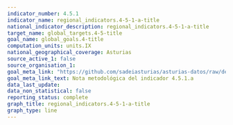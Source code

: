 ```yaml
---
indicator_number: 4.5.1
indicator_name: regional_indicators.4-5-1-a-title
national_indicator_description: regional_indicators.4-5-1-a-title
target_name: global_targets.4-5-title
goal_name: global_goals.4-title
computation_units: units.IX
national_geographical_coverage: Asturias
source_active_1: false
source_organisation_1:  
goal_meta_link: "https://github.com/sadeiasturias/asturias-datos/raw/develop/downloads/methodology/4.5.1.a.pdf"
goal_meta_link_text: Nota metodológica del indicador 4.5.1.a
data_last_update:  
data_non_statistical: false
reporting_status: complete
graph_title: regional_indicators.4-5-1-a-title
graph_type: line
---
```

